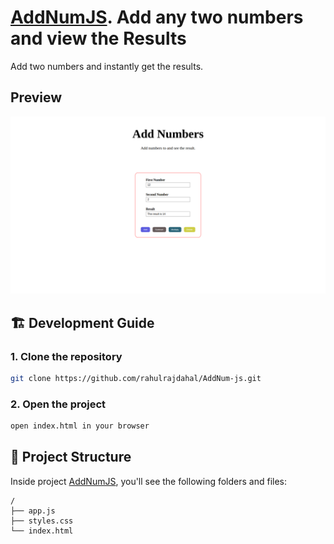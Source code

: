 # [AddNumJS](https://github.com/rahulrajdahal/AddNum-js). Add any two numbers and view the Results

Add two numbers and instantly get the results.

## Preview

[![AddNumJS](./screenshots/add.png)](https://github.com/rahulrajdahal/AddNum-js)

## 🏗 Development Guide

### 1. Clone the repository

```sh
git clone https://github.com/rahulrajdahal/AddNum-js.git
```

### 2. Open the project

```sh
open index.html in your browser
```

## 🚀 Project Structure

Inside project [AddNumJS](https://github.com/rahulrajdahal/AddNum-js), you'll see the following folders and files:

```text
/
├── app.js
├── styles.css
└── index.html
```
